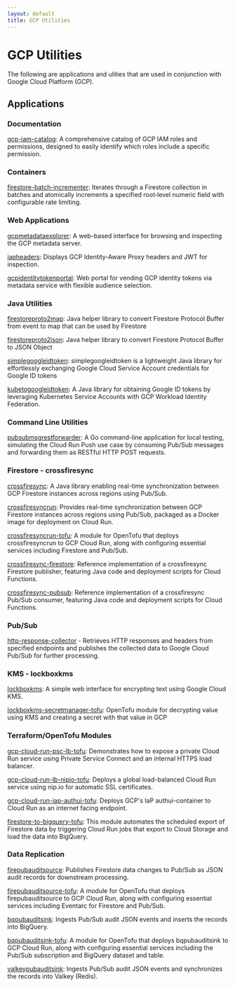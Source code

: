 ```yaml
---
layout: default
title: GCP Utilities
---
```


# GCP Utilities

The following are applications and ulities that are used in conjunction with Google Cloud Platform (GCP).

## Applications

### Documentation

[gcp-iam-catalog](https://github.com/UnitVectorY-Labs/gcp-iam-catalog): A comprehensive catalog of GCP IAM roles and permissions, designed to easily identify which roles include a specific permission.

### Containers

[firestore-batch-incrementer](https://github.com/UnitVectorY-Labs/firestore-batch-incrementer): Iterates through a Firestore collection in batches and atomically increments a specified root‑level numeric field with configurable rate limiting.

### Web Applications

[gcpmetadataexplorer](https://github.com/UnitVectorY-Labs/gcpmetadataexplorer): A web-based interface for browsing and inspecting the GCP metadata server.

[iapheaders](https://github.com/UnitVectorY-Labs/iapheaders): Displays GCP Identity-Aware Proxy headers and JWT for inspection.

[gcpidentitytokenportal](https://github.com/UnitVectorY-Labs/gcpidentitytokenportal): Web portal for vending GCP identity tokens via metadata service with flexible audience selection.

### Java Utilities

[firestoreproto2map](https://github.com/UnitVectorY-Labs/firestoreproto2map): Java helper library to convert Firestore Protocol Buffer from event to map that can be used by Firestore

[firestoreproto2json](https://github.com/UnitVectorY-Labs/firestoreproto2json): Java helper library to convert Firestore Protocol Buffer to JSON Object

[simplegoogleidtoken](https://github.com/UnitVectorY-Labs/simplegoogleidtoken): simplegoogleidtoken is a lightweight Java library for effortlessly exchanging Google Cloud Service Account credentials for Google ID tokens

[kubetogoogleidtoken](https://github.com/UnitVectorY-Labs/kubetogoogleidtoken): A Java library for obtaining Google ID tokens by leveraging Kubernetes Service Accounts with GCP Workload Identity Federation.

### Command Line Utilities

[pubsubmsgrestforwarder](https://github.com/UnitVectorY-Labs/pubsubmsgrestforwarder): A Go command-line application for local testing, simulating the Cloud Run Push use case by consuming Pub/Sub messages and forwarding them as RESTful HTTP POST requests.

### Firestore - crossfiresync

[crossfiresync](https://github.com/UnitVectorY-Labs/crossfiresync): A Java library enabling real-time synchronization between GCP Firestore instances across regions using Pub/Sub.

[crossfiresyncrun](https://github.com/UnitVectorY-Labs/crossfiresyncrun): Provides real-time synchronization between GCP Firestore instances across regions using Pub/Sub, packaged as a Docker image for deployment on Cloud Run.

[crossfiresyncrun-tofu](https://github.com/UnitVectorY-Labs/crossfiresyncrun-tofu): A module for OpenTofu that deploys crossfiresyncrun to GCP Cloud Run, along with configuring essential services including Firestore and Pub/Sub.

[crossfiresync-firestore](https://github.com/UnitVectorY-Labs/crossfiresync-firestore): Reference implementation of a crossfiresync Firestore publisher, featuring Java code and deployment scripts for Cloud Functions.

[crossfiresync-pubsub](https://github.com/UnitVectorY-Labs/crossfiresync-pubsub): Reference implementation of a crossfiresync Pub/Sub consumer, featuring Java code and deployment scripts for Cloud Functions.

### Pub/Sub

[http-response-collector](https://github.com/UnitVectorY-Labs/http-response-collector) - Retrieves HTTP responses and headers from specified endpoints and publishes the collected data to Google Cloud Pub/Sub for further processing.

### KMS - lockboxkms

[lockboxkms](https://github.com/UnitVectorY-Labs/lockboxkms): A simple web interface for encrypting text using Google Cloud KMS.

[lockboxkms-secretmanager-tofu](https://github.com/UnitVectorY-Labs/lockboxkms-secretmanager-tofu): OpenTofu module for decrypting value using KMS and creating a secret with that value in GCP

### Terraform/OpenTofu Modules

[gcp-cloud-run-psc-lb-tofu](https://github.com/UnitVectorY-Labs/gcp-cloud-run-psc-lb-tofu): Demonstrates how to expose a private Cloud Run service using Private Service Connect and an internal HTTPS load balancer.

[gcp-cloud-run-lb-nipio-tofu](https://github.com/UnitVectorY-Labs/gcp-cloud-run-lb-nipio-tofu): Deploys a global load-balanced Cloud Run service using nip.io for automatic SSL certificates.

[gcp-cloud-run-iap-authui-tofu](https://github.com/UnitVectorY-Labs/gcp-cloud-run-iap-authui-tofu): Deploys GCP's IaP authui-container to Cloud Run as an internet facing endpoint.

[firestore-to-bigquery-tofu](https://github.com/UnitVectorY-Labs/firestore-to-bigquery-tofu): This module automates the scheduled export of Firestore data by triggering Cloud Run jobs that export to Cloud Storage and load the data into BigQuery.

### Data Replication

[firepubauditsource](https://github.com/UnitVectorY-Labs/firepubauditsource): Publishes Firestore data changes to Pub/Sub as JSON audit records for downstream processing.

[firepubauditsource-tofu](https://github.com/UnitVectorY-Labs/firepubauditsource-tofu): A module for OpenTofu that deploys firepubauditsource to GCP Cloud Run, along with configuring essential services including Eventarc for Firestore and Pub/Sub.

[bqpubauditsink](https://github.com/UnitVectorY-Labs/bqpubauditsink): Ingests Pub/Sub audit JSON events and inserts the records into BigQuery.

[bqpubauditsink-tofu](https://github.com/UnitVectorY-Labs/bqpubauditsink-tofu): A module for OpenTofu that deploys bqpubauditsink to GCP Cloud Run, along with configuring essential services including the Pub/Sub subscription and BigQuery dataset and table.

[valkeypubauditsink](https://github.com/UnitVectorY-Labs/valkeypubauditsink): Ingests Pub/Sub audit JSON events and synchronizes the records into Valkey (Redis).
